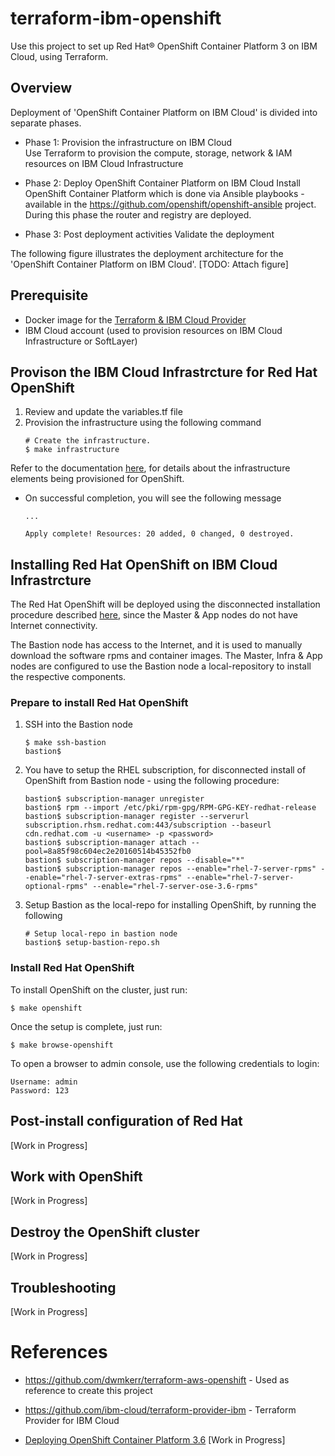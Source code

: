 # terraform-ibm-openshift

Use this project to set up Red Hat® OpenShift Container Platform 3 on IBM Cloud, using Terraform.

## Overview
Deployment of 'OpenShift Container Platform on IBM Cloud' is divided into separate phases.
	
* Phase 1: Provision the infrastructure on IBM Cloud	
  Use Terraform to provision the compute, storage, network & IAM resources on IBM Cloud Infrastructure
  
* Phase 2: Deploy OpenShift Container Platform on IBM Cloud	
  Install OpenShift Container Platform which is done via Ansible playbooks - available in the https://github.com/openshift/openshift-ansible project. 
  During this phase the router and registry are deployed.
  
* Phase 3: Post deployment activities	Validate the deployment

The following figure illustrates the deployment architecture for the 'OpenShift Container Platform on IBM Cloud'.
[TODO: Attach figure]

## Prerequisite

* Docker image for the [Terraform & IBM Cloud Provider](https://github.com/ibm-cloud/terraform-provider-ibm#docker-image-for-the-provider) 
* IBM Cloud account (used to provision resources on IBM Cloud Infrastructure or SoftLayer)


## Provison the IBM Cloud Infrastrcture for Red Hat OpenShift

1. Review and update the variables.tf file 
1. Provision the infrastructure using the following command
   ``` console
   # Create the infrastructure.
   $ make infrastructure
   ```
Refer to the documentation [here](), for details about the infrastructure elements being provisioned for OpenShift.

* On successful completion, you will see the following message
   ``` console
   ...

   Apply complete! Resources: 20 added, 0 changed, 0 destroyed.
   ```

## Installing Red Hat OpenShift on IBM Cloud Infrastrcture
The Red Hat OpenShift will be deployed using the disconnected installation procedure described [here]( https://docs.openshift.com/container-platform/3.6/install_config/install/disconnected_install.html), since the Master & App nodes do not have Internet connectivity. 

The Bastion node has access to the Internet, and it is used to manually download the software rpms and container images. The Master, Infra & App nodes are configured to use the Bastion node a local-repository to install the respective components.

### Prepare to install Red Hat OpenShift

1. SSH into the Bastion node
  
   ``` console
   $ make ssh-bastion
   bastion$ 
   ```
1. You have to setup the RHEL subscription, for disconnected install of OpenShift from Bastion node - using the following procedure:
   
   ``` console
   bastion$ subscription-manager unregister
   bastion$ rpm --import /etc/pki/rpm-gpg/RPM-GPG-KEY-redhat-release
   bastion$ subscription-manager register --serverurl subscription.rhsm.redhat.com:443/subscription --baseurl cdn.redhat.com -u <username> -p <password>
   bastion$ subscription-manager attach --pool=8a85f98c604ec2e20160514b45352fb0
   bastion$ subscription-manager repos --disable="*"
   bastion$ subscription-manager repos --enable="rhel-7-server-rpms" --enable="rhel-7-server-extras-rpms" --enable="rhel-7-server-optional-rpms" --enable="rhel-7-server-ose-3.6-rpms"
   ```
1. Setup Bastion as the local-repo for installing OpenShift, by running the following
   
   ``` console
   # Setup local-repo in bastion node
   bastion$ setup-bastion-repo.sh
   ```


### Install Red Hat OpenShift

To install OpenShift on the cluster, just run:
   ``` console
   $ make openshift
   ```

Once the setup is complete, just run:

   ``` console
   $ make browse-openshift
   ```

To open a browser to admin console, use the following credentials to login:
   ``` console
   Username: admin
   Password: 123
   ```

## Post-install configuration of Red Hat 

\[Work in Progress\]

## Work with OpenShift

\[Work in Progress\]

## Destroy the OpenShift cluster

\[Work in Progress\]

## Troubleshooting

\[Work in Progress\]

# References

* https://github.com/dwmkerr/terraform-aws-openshift - Used as reference to create this project
  
* https://github.com/ibm-cloud/terraform-provider-ibm - Terraform Provider for IBM Cloud  
  
* [Deploying OpenShift Container Platform 3.6](https://docs.openshift.com/container-platform/3.6/install_config/install/quick_install.html)
\[Work in Progress\]

